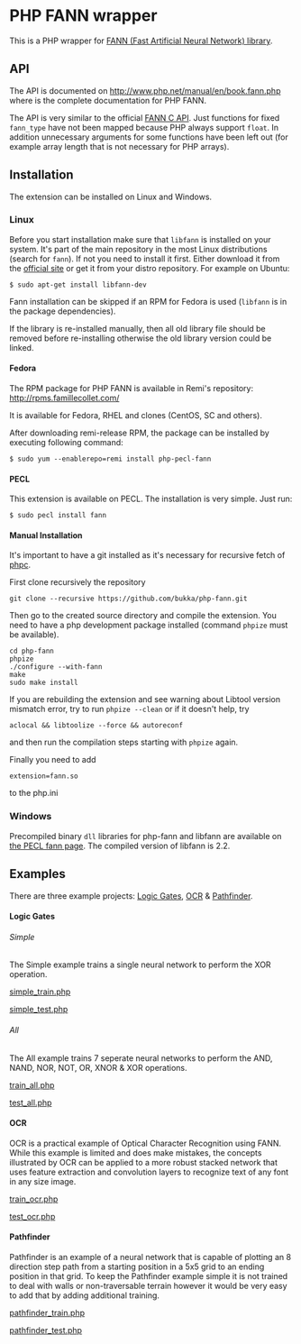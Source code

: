 # PHP FANN wrapper

This is a PHP wrapper for [FANN (Fast Artificial Neural Network) library](http://leenissen.dk/fann/wp/).

## API

The API is documented on http://www.php.net/manual/en/book.fann.php where is the complete documentation for PHP FANN.

The API is very similar to the official [FANN C API](http://leenissen.dk/fann/html/files/fann-h.html). Just functions for fixed `fann_type` have not been mapped because PHP always support `float`. In addition unnecessary arguments for some functions have been left out (for example array length that is not necessary for PHP arrays).

## Installation

The extension can be installed on Linux and Windows.

### Linux

Before you start installation make sure that `libfann` is installed on your system. It's part of the main repository in the most Linux distributions (search for `fann`). If not you need to install it first. Either download it from the [official site](http://leenissen.dk/fann/wp/) or get it from your distro repository. For example on Ubuntu:
```
$ sudo apt-get install libfann-dev
```
Fann installation can be skipped if an RPM for Fedora is used (`libfann` is in the package dependencies).

If the library is re-installed manually, then all old library file should be removed before re-installing otherwise the old library version could be linked.

#### Fedora

The RPM package for PHP FANN is available in Remi's repository: http://rpms.famillecollet.com/

It is available for Fedora, RHEL and clones (CentOS, SC and others).

After downloading remi-release RPM, the package can be installed by executing following command:
```
$ sudo yum --enablerepo=remi install php-pecl-fann
```

#### PECL

This extension is available on PECL. The installation is very simple. Just run:

```
$ sudo pecl install fann
```

#### Manual Installation

It's important to have a git installed as it's necessary for recursive fetch of
[phpc](https://github.com/bukka/phpc).

First clone recursively the repository
```
git clone --recursive https://github.com/bukka/php-fann.git
```

Then go to the created source directory and compile the extension. You need to have a php development package installed (command `phpize` must be available).
```
cd php-fann
phpize
./configure --with-fann
make
sudo make install
```

If you are rebuilding the extension and see warning about Libtool version mismatch error, try to run `phpize --clean` or if it doesn't help, try
```
aclocal && libtoolize --force && autoreconf
```
and then run the compilation steps starting with `phpize` again.

Finally you need to add
```
extension=fann.so
```
to the php.ini

### Windows

Precompiled binary `dll` libraries for php-fann and libfann are available on [the PECL fann page](http://pecl.php.net/package/fann). The compiled version of libfann is 2.2.

## Examples

There are three example projects: [Logic Gates](examples/logic_gates/), [OCR](examples/ocr/) & [Pathfinder](examples/pathfinder/).

#### Logic Gates

###### Simple

The Simple example trains a single neural network to perform the XOR operation.

[simple_train.php](examples/logic_gates/simple_train.php)

[simple_test.php](examples/logic_gates/simple_test.php)


###### All

The All example trains 7 seperate neural networks to perform the AND, NAND, NOR, NOT, OR, XNOR & XOR operations.

[train_all.php](examples/logic_gates/train_all.php)

[test_all.php](examples/logic_gates/test_all.php)


#### OCR

OCR is a practical example of Optical Character Recognition using FANN. While this example is limited and does make mistakes, the concepts illustrated by OCR can be applied to a more robust stacked network that uses feature extraction and convolution layers to recognize text of any font in any size image. 

[train_ocr.php](examples/ocr/train_ocr.php)

[test_ocr.php](examples/ocr/test_ocr.php)



#### Pathfinder

Pathfinder is an example of a neural network that is capable of plotting an 8 direction step path from a starting position in a 5x5 grid to an ending position in that grid. To keep the Pathfinder example simple it is not trained to deal with walls or non-traversable terrain however it would be very easy to add that by adding additional training.

[pathfinder_train.php](examples/pathfinder/pathfinder_train.php)

[pathfinder_test.php](examples/pathfinder/pathfinder_test.php)




